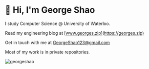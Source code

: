 # 👋 Hi, I'm George Shao 

I study Computer Science @ University of Waterloo.

Read my engineering blog at [www.georges.zip](https://georges.zip)

Get in touch with me at [GeorgeShao123@gmail.com](mailto:GeorgeShao123@gmail.com)

Most of my work is in private repositories.

<img src="https://komarev.com/ghpvc/?username=georgeshao" alt="georgeshao" />
